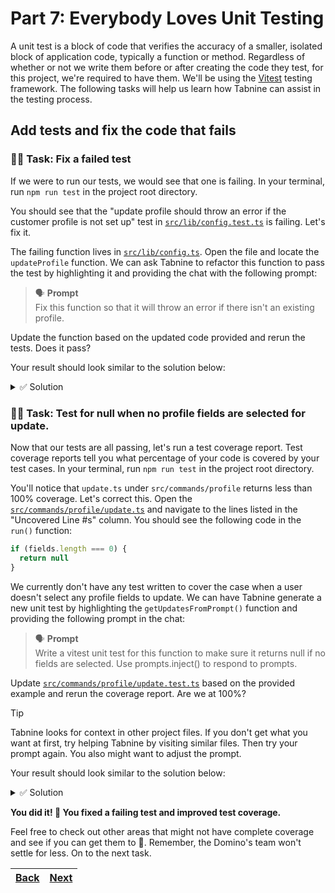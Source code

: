 # Part 7: Everybody Loves Unit Testing

A unit test is a block of code that verifies the accuracy of a smaller, isolated block of application code, typically a function or method. Regardless of whether or not we write them before or after creating the code they test, for this project, we're required to have them. We'll be using the [Vitest](https://vitest.dev/) testing framework. The following tasks will help us learn how Tabnine can assist in the testing process.

## Add tests and fix the code that fails

### 🧑‍💻 Task: Fix a failed test

If we were to run our tests, we would see that one is failing. In your terminal, run `npm run test` in the project root directory.

You should see that the "update profile should throw an error if the customer profile is not set up" test in [`src/lib/config.test.ts`](../src/lib/config.test.ts) is failing. Let's fix it.

The failing function lives in [`src/lib/config.ts`](../src/lib/config.ts). Open the file and locate the `updateProfile` function. We can ask Tabnine to refactor this function to pass the test by highlighting it and providing the chat with the following prompt:

> 🗣️ **Prompt** <br />
> Fix this function so that it will throw an error if there isn't an existing profile.

Update the function based on the updated code provided and rerun the tests. Does it pass?

Your result should look similar to the solution below:

<details> 
<br>
<summary>✅ Solution</summary>

```typescript
updateProfile(profile: Partial<Profile>) {
  if (!this.config.profile) {
    throw new Error('No profile found. Please run `dominos profile` to set up your profile.')
  }

  const updatedConfig = {...this.config.profile, ...profile}
  this.config.profile = updatedConfig
  this.writeConfig()
}
```

</details>

### 🧑‍💻 Task: Test for null when no profile fields are selected for update.

Now that our tests are all passing, let's run a test coverage report. Test coverage reports tell you what percentage of your code is covered by your test cases. In your terminal, run `npm run test` in the project root directory.

You'll notice that `update.ts` under `src/commands/profile` returns less than 100% coverage. Let's correct this. Open the [`src/commands/profile/update.ts`](./src/commands/profile/update.ts) and navigate to the lines listed in the "Uncovered Line #s" column. You should see the following code in the `run()` function:

```typescript
if (fields.length === 0) {
  return null
}
```

We currently don't have any test written to cover the case when a user doesn't select any profile fields to update. We can have Tabnine generate a new unit test by highlighting the `getUpdatesFromPrompt()` function and providing the following prompt in the chat:

> 🗣️ **Prompt** <br />
> Write a vitest unit test for this function to make sure it returns null if no fields are selected. Use prompts.inject() to respond to prompts.

Update [`src/commands/profile/update.test.ts`](./src/commands/profile/update.test.ts) based on the provided example and rerun the coverage report. Are we at 100%?

> [!TIP]
> Tabnine looks for context in other project files. If you don't get what you want at first, try helping Tabnine by visiting similar files. Then try your prompt again. You also might want to adjust the prompt.

Your result should look similar to the solution below:

<details> 
<br>
<summary>✅ Solution</summary>

```typescript
it('should return null if no fields are selected', async () => {
  prompts.inject([[]])
  const updates = await Update.prototype.getUpdatesFromPrompt()

  expect(updates).toBeNull()
})
```

> [!NOTE]
> Vitest is still a relatively new testing framework. It's possible that there just isn't enough training data available for Tabnine's models yet. You're likely seeing code that includes Jest, which is a popular framework that's been around for a while. The good news is that Vitest uses Jest so only small tweaks are required.

</details>

**You did it! 🎉 You fixed a failing test and improved test coverage.**

Feel free to check out other areas that might not have complete coverage and see if you can get them to 💯. Remember, the Domino's team won't settle for less. On to the next task.

| [Back](part-5.md) | [Next](part-8.md) |
| ----------------- | ----------------- |
